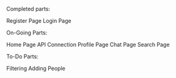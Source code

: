 Completed parts:

Register Page
Login Page



On-Going Parts:

Home Page 
API Connection
Profile Page
Chat Page
Search Page


To-Do Parts:

Filtering
Adding People
